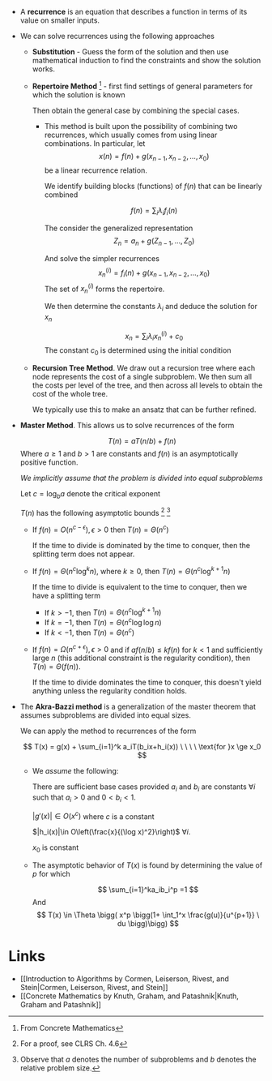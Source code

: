 * A **recurrence** is an equation that describes a function in terms of its value on smaller inputs. 
* We can solve recurrences using the following approaches
	* **Substitution** - Guess the form of the solution and then use mathematical induction to find the constraints and show the solution works. 
	* **Repertoire Method** [^repertoire] - first find settings of general parameters for which the solution is known
	  
	  Then obtain the general case by combining the special cases. 
	  
		* This method is built upon the possibility of combining two recurrences, which usually comes from using linear combinations.  In particular, let 
		  $$
		  x(n) = f(n) + g(x_{n-1}, x_{n-2},\dots,x_0)
		  $$
		  be a linear recurrence relation.
		  
		  We identify building blocks (functions) of $f(n)$ that can be linearly combined
		  
		  $$
		  f(n) = \sum_{i}\lambda_if_i(n)
		  $$
		  
		  The consider the generalized representation 
		  $$
		  Z_n = a_n+g(Z_{n-1}, \dots, Z_0)
		  $$
		  
		  And solve the simpler recurrences 
		  $$
		  x_n^{(i)} = f_i(n) + g(x_{n-1}, x_{n-2},\dots,x_0)
		  $$
		  The set of $x_n^{(i)}$ forms  the repertoire.
		  
		  We then determine the constants $\lambda_i$ 
		  and deduce the solution for $x_n$
		  
		  $$
		  x_n=\sum_{i}\lambda_ix_n^{(i)} + c_0
		  $$
		  The constant $c_0$ is determined using the initial condition

	* **Recursion Tree Method**. We draw out a recursion tree where each node represents the cost of a single subproblem. We then sum all the costs per level of the tree, and then across all levels to obtain the cost of the whole tree.
	  
	  We typically use this to make an ansatz that can be further refined. 
* **Master Method**. This allows us to solve recurrences of the form
  
  $$
  T(n)=aT(n/b) + f(n)
  $$
  Where $a\ge 1$ and $b>1$ are constants and $f(n)$ is an asymptotically positive function.
  
  *We implicitly assume that the problem is divided into equal subproblems*
  
  Let $c=\log_b a$  denote the critical exponent
  
  $T(n)$ has the following asymptotic bounds [^master] [^master_2]
	* If $f(n)=O(n^{c -\epsilon}), \epsilon >0$ then $T(n)=\Theta(n^{c})$ 
	  
	  If the time to divide is dominated by the time to conquer, then the splitting term does not appear. 
	  
	* If $f(n)=\Theta(n^c \log^kn)$, where $k\ge 0$, then $T(n)=\Theta(n^c \log^{k+1} n)$
	  
	  If the time to divide is equivalent to the time to conquer, then we have a splitting term 
		* If $k>-1$, then $T(n) =\Theta(n^c \log^{k+1}n)$ 
		* If $k=-1$, then  $T(n)=\Theta(n^c\log\log n)$ 
		* If $k<-1$, then $T(n) = \Theta(n^c)$ 

	* If $f(n)=\Omega(n^{c+\epsilon}), \epsilon > 0$ and if $af(n/b)\le kf(n)$ for $k<1$ and sufficiently large $n$ (this additional constraint is the regularity condition), then $T(n)=\Theta(f(n))$.
	  
	  If the time to divide dominates the time to conquer, this doesn't yield anything unless the regularity condition holds.

* The **Akra-Bazzi method** is a generalization of the master theorem that assumes subproblems are divided into equal sizes.
  
  We can apply the method to recurrences of the form
  
  $$
  T(x) = g(x) + \sum_{i=1}^k a_iT(b_ix+h_i(x)) \ \ \ \ \text{for }x \ge x_0
  $$
	* We *assume* the following:
	  
	  There are sufficient base cases provided
	  $a_i$ and $b_i$ are constants $\forall i$  such that $a_i>0$ and $0<b_i<1$. 
	  
	  $|g'(x)|\in O(x^c)$ where $c$ is a constant
	  
	  $|h_i(x)|\in O\left(\frac{x}{(\log x)^2}\right)$  $\forall i$. 
	  
	  $x_0$ is constant
	* The asymptotic behavior of $T(x)$ is found by determining the value of $p$ for which
	  
	  $$
	  \sum_{i=1}^ka_ib_i^p =1
	  $$
	  And
	  $$
	  T(x) \in \Theta \bigg( x^p \bigg(1+ \int_1^x \frac{g(u)}{u^{p+1}} \ du \bigg)\bigg)
	  $$

[^repertoire]: From Concrete Mathematics
[^master]: For a proof, see CLRS Ch. 4.6
[^master_2]: Observe that $a$ denotes the number of subproblems and $b$ denotes the relative problem size. 

# Links
* [[Introduction to Algorithms by Cormen, Leiserson, Rivest, and Stein|Cormen, Leiserson, Rivest, and Stein]]
* [[Concrete Mathematics by Knuth, Graham, and Patashnik|Knuth, Graham and Patashnik]]